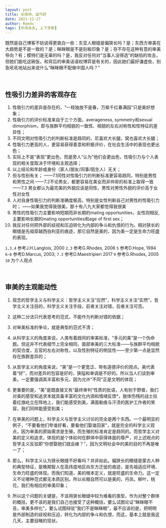 ```yaml
---
layout: post
title: 长得帅，运气好
date: 2021-12-27
author: Reeds
tags: [中流击水, 上下求索]
---
```


 既然是自己博客不妨说得更直白一些：东亚人眼缝是偏狭长吗？是；东西方审美在大趋势是不是一致的？是；眯眯眼是不是刻板印象？是；存不存在这种有意的审美导向？有；模特们是无辜的吗？是，我反对任何对“当事人没得选”的缺陷的攻击，但她们能吃这碗饭，和背后的审美话语权博弈是有关的，因此她们最好谦虚些，别急吼吼地站出来说什么“眯眯眼不配做中国人吗？”

<br>

## 性吸引力差异的客观存在

1. 性吸引力的差异是存在的，“一枝独放不是春，万紫千红春满园”只是美好想象；
2. 性吸引力的评价标准来自于三个方面，averageness, symmetry和sexual dimorphism，即与族群平均相貌的一致性、相貌的左右对称性和性特征的差异性；
3.  不同文明对性吸引力的判断标准是趋同的，尼喜欢大长腿，窝也喜欢大长腿；
4. 性吸引力更高的人，更容易获得善意和积极评价，在社会生活中的表现也更出色；
5. 实际上不是“表现”更出色，而是旁人“认为”他们会更出色，性吸引力与个人表现的相关度取决于环境和主观选择；
6. 以上结论和年龄或身份（家人/朋友/同事/陌生人）无关；
7. 但与性别有关；
    ——7.1同性对性吸引力的判断标准更容易趋同，特别是男性和男性之间
    ——7.2不论男女，都更容易在美女而非帅哥的标准上取得一致
    ——7.3 男女都认为最完美的外貌应该是同性，男性对男性外貌的评价高于女性对女性
8. 人对自身性吸引力的判断准确度极高，特别是女性判断自己对男性的性吸引力时；
    ——如果我觉得我很美，那十有八九大家都觉得我很美
9. 男性的性吸引力主要影响短期而非长期的mating opportunities，女性则相反,主要影响长期的mating opportunities和age of first sex；
10. 我反对任何把外部的歧视和压迫转化为内部的争斗和仇恨的行为。相对狭长的眼缝是先祖穿越西伯利亚的痕迹，那它自然是美的，因为美一定是生命力旺盛的表现。

 `1,3,4` 参考J.H.Langlois, 2000
 `2,3` 参考G.Rhodes, 2006
 `5` 参考D.Hope, 1994
 `6~8` 参考D.Marcus, 2003;
 `7.2` 参考D.Maestripieri 2017
 `9` 参考G.Rhodes, 2005
 `10` 为个人观点

<br>

## 审美的主观能动性

1. 观念的哲学主义与科学主义：哲学主义关注“应然”，科学主义关注“实然”，哲学主义关注目的，科学主义关注手段，前者关注对错，后者关注可否。

2. 这种二分法只代表思考的范式，不能作为判断对错的依据；

3. 对审美标准的争论，就是典型的范式不清；

4. 从科学主义的角度来说，人类有着趋同的审美标准，“多元的美”是一个伪命题。但这并不代表细节上完全相同，面部审美的三大标准——与族群平均相貌的契合度，五官的左右对称性，以及性别特征的明显性——至少第一点是显然存在族群差异的；

5. 从哲学主义的角度来说，“美”是一个更宽泛、带有道德评价的观点。美代表着“好”，而对差异的包容是好的，狭隘和单调是不好的。所以当人们谈到审美，一定要强调其丰富和多元，因为允许“不同”正是文明的体现；

6. 更重要的是，“美”是既直接又有“最终审判”性质的批语，人有别于野兽，我们对美的感受和追求本就具备丰富的文化内涵和情绪反馈*，肢体伤残的战士拄着红旗屹立在阵地上，我们能感受到美，满面勒痕与汗渍的医护工作者的笑容，我们同样能感受到美；

7. 在审美的问题上，科学主义与哲学主义讨论的完全是两个东西。一个最明显的例子，“不要看他们夸谁好看，要看他们娶谁回家”，就是完全的科学主义观点，因为审美的原始需求是生殖，而生殖的标准肯定是趋同的。而哲学主义对美的定义和追求，体现的是个体如何在群体中获得体面的尊严，对上述观点的哲学主义反驳即“你想娶她们就会嫁？”，因为文明社会中的美的目的不再是唯一了；

8. 那么，科学主义认为狭长眼缝不好看吗？并非如此。偏狭长的眼缝是蒙古人种的典型特征，是晚期智人在高纬度地区向东方迁徙的痕迹，是先祖适应环境、生命力旺盛的体现。而我们知道，美的根本定义，就是旺盛的生命力。这一定义不论哪种范式都无本质区别。所以长眼自然可以是美的，丹凤，柳叶，桃花，我们有相应的审美印象；

9. 所以这个问题的关键是，不该用狭长眼缝中较为难看的类型，作为对整个群体的概括，更不该的是我们自己也接受了这种概括，要么试图论证“眯眯眼不丑，审美多样化”，要么试图辩驳“我们不是眯眯眼”，最不应该的是，把明明是外部制造的歧视和压迫，转化为内部的争斗和仇恨，而这，基本上就是我这几天，主要目睹的现状。